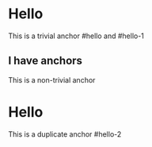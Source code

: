 # Hello

This is a trivial anchor #hello and #hello-1

## I have anchors

This is a non-trivial anchor

# Hello

This is a duplicate anchor #hello-2
